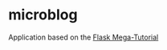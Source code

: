# microblog

Application based on the [Flask Mega-Tutorial](https://blog.miguelgrinberg.com/post/the-flask-mega-tutorial-part-i-hello-world)
